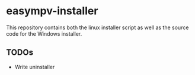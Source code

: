 # easympv-installer

This repository contains both the linux installer script as well as the source code for the Windows installer.  

## TODOs
- Write uninstaller
